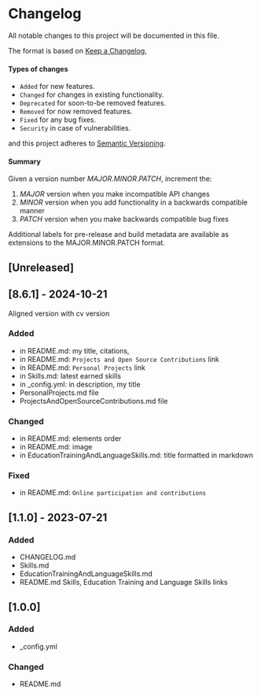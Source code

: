 # Changelog

All notable changes to this project will be documented in this file.

The format is based on [Keep a Changelog](https://keepachangelog.com/en/1.0.0/),
#### Types of changes
-   `Added`  for new features.
-   `Changed`  for changes in existing functionality.
-   `Deprecated`  for soon-to-be removed features.
-   `Removed`  for now removed features.
-   `Fixed`  for any bug fixes.
-   `Security`  in case of vulnerabilities.

and this project adheres to [Semantic Versioning](https://semver.org/spec/v2.0.0.html).
#### Summary
Given a version number *MAJOR*.*MINOR*.*PATCH*, increment the:

1.  *MAJOR* version when you make incompatible API changes
2.  *MINOR* version when you add functionality in a backwards compatible manner
3.  *PATCH* version when you make backwards compatible bug fixes

Additional labels for pre-release and build metadata are available as extensions to the MAJOR.MINOR.PATCH format.


## [Unreleased]  

## [8.6.1] - 2024-10-21  
Aligned version with cv version
### Added  
- in README.md: my title, citations, 
- in README.md: `Projects and Open Source Contributions` link
- in README.md: `Personal Projects` link
- in Skills.md: latest earned skills
- in _config.yml: in description, my title
- PersonalProjects.md file
- ProjectsAndOpenSourceContributions.md file
### Changed  
- in README.md: elements order
- in README.md: image
- in EducationTrainingAndLanguageSkills.md: title formatted in markdown
### Fixed
- in README.md: `Online participation and contributions`

## [1.1.0] - 2023-07-21  
### Added  
- CHANGELOG.md  
- Skills.md  
- EducationTrainingAndLanguageSkills.md  
- README.md Skills, Education Training and Language Skills links  

## [1.0.0]  
### Added  
- _config.yml  
### Changed  
- README.md
